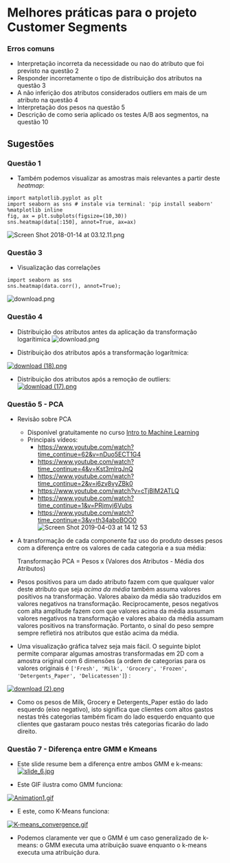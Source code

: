 # Melhores práticas para o projeto Customer Segments

### Erros comuns
- Interpretação incorreta da necessidade ou nao do atributo que foi previsto na questão 2
- Responder incorretamente o tipo de distribuição dos atributos na questão 3
- A não inferição dos atributos considerados outliers em mais de um atributo na questão 4
- Interpretação dos pesos na questão 5
- Descrição de como seria aplicado os testes A/B aos segmentos, na questão 10


## Sugestões
### Questão 1
- Também podemos visualizar as amostras mais relevantes a partir deste *heatmap*:
```
import matplotlib.pyplot as plt
import seaborn as sns # instale via terminal: 'pip install seaborn'
%matplotlib inline 
fig, ax = plt.subplots(figsize=(10,30))
sns.heatmap(data[:150], annot=True, ax=ax)
```
![Screen Shot 2018-01-14 at 03.12.11.png](https://udacity-reviews-uploads.s3.us-west-2.amazonaws.com/_attachments/38140/1515895965/Screen_Shot_2018-01-14_at_03.12.11.png)

### Questão 3
- Visualização das correlações

```
import seaborn as sns
sns.heatmap(data.corr(), annot=True);
```
![download.png](https://udacity-reviews-uploads.s3.amazonaws.com/_attachments/38140/1508794850/download.png)

### Questão 4

- Distribuição dos atributos antes da aplicação da transformação logarítimica
![download.png](https://udacity-reviews-uploads.s3.us-west-2.amazonaws.com/_attachments/38140/1554310842/download.png)

- Distribuição dos atributos após a transformação logarítmica:

[![download (18).png](https://udacity-reviews-uploads.s3.us-west-2.amazonaws.com/_attachments/38140/1535106345/download__18_.png)](https://udacity-reviews-uploads.s3.us-west-2.amazonaws.com/_attachments/38140/1535106345/download__18_.png)

- Distribuição dos atributos após a remoção de outliers:  
[![download (17).png](https://udacity-reviews-uploads.s3.us-west-2.amazonaws.com/_attachments/38140/1535106281/download__17_.png)](https://udacity-reviews-uploads.s3.us-west-2.amazonaws.com/_attachments/38140/1535106281/download__17_.png)

### Questão 5 - PCA
- Revisão sobre PCA
    - Disponível gratuitamente no curso [Intro to Machine Learning](https://classroom.udacity.com/courses/ud120/lessons/2962298545/concepts/30765685820923)
    - Principais vídeos:
        - https://www.youtube.com/watch?time_continue=62&v=nDuo5ECT1G4
        - https://www.youtube.com/watch?time_continue=4&v=Kst3mlrqJnQ
        - https://www.youtube.com/watch?time_continue=2&v=i6zv8vyZBk0
        - https://www.youtube.com/watch?v=cTjBlM2ATLQ
        - https://www.youtube.com/watch?time_continue=1&v=PRjmvj6Vubs
        - https://www.youtube.com/watch?time_continue=3&v=th34aboBOO0    
        ![Screen Shot 2019-04-03 at 14 12 53](https://user-images.githubusercontent.com/5733246/55513466-9aeef200-561a-11e9-86df-912862b3e2e4.png)

- A transformação de cada componente faz uso do produto desses pesos com a diferença entre os valores de cada categoria e a sua média:


    Transformação PCA = Pesos x (Valores dos Atributos - Média dos Atributos)

- Pesos positivos para um dado atributo fazem com que qualquer valor deste atributo que seja _acima da média_ também assuma valores positivos na transformação. Valores abaixo da média são traduzidos em valores negativos na transformação. Reciprocamente, pesos negativos com alta amplitude fazem com que valores acima da média assumam valores negativos na transformação e valores abaixo da média assumam valores positivos na transformação. Portanto, o sinal do peso sempre sempre refletirá nos atributos que estão acima da média.

- Uma visualização gráfica talvez seja mais fácil. O seguinte biplot permite comparar algumas amostras transformadas em 2D com a amostra original com 6 dimensões (a ordem de categorias para os valores originais é `['Fresh', 'Milk', 'Grocery', 'Frozen', 'Detergents_Paper', 'Delicatessen']`) :

[![download (2).png](https://udacity-reviews-uploads.s3.us-west-2.amazonaws.com/_attachments/38140/1529150497/download__2_.png)](https://udacity-reviews-uploads.s3.us-west-2.amazonaws.com/_attachments/38140/1529150497/download__2_.png)

- Como os pesos de Milk, Grocery e Detergents_Paper estão do lado esquerdo (eixo negativo), isto significa que clientes com altos gastos nestas três categorias também ficam do lado esquerdo enquanto que clientes que gastaram pouco nestas três categorias ficarão do lado direito.

### Questão 7 - Diferença entre GMM e Kmeans
- Este slide resume bem a diferença entre ambos GMM e k-means:  
[![slide_6.jpg](http://images.slideplayer.com/17/5305656/slides/slide_6.jpg)](http://images.slideplayer.com/17/5305656/slides/slide_6.jpg)

- Este GIF ilustra como GMM funciona:

[![Animation1.gif](https://udacity-reviews-uploads.s3.us-west-2.amazonaws.com/_attachments/38140/1529162571/Animation1.gif)](https://udacity-reviews-uploads.s3.us-west-2.amazonaws.com/_attachments/38140/1529162571/Animation1.gif)

- E este, como K-Means funciona:

[![K-means_convergence.gif](https://udacity-reviews-uploads.s3.us-west-2.amazonaws.com/_attachments/38140/1529162788/K-means_convergence.gif)](https://udacity-reviews-uploads.s3.us-west-2.amazonaws.com/_attachments/38140/1529162788/K-means_convergence.gif)

- Podemos claramente ver que o GMM é um caso generalizado de k-means: o GMM executa uma atribuição suave enquanto o k-means executa uma atribuição dura.

